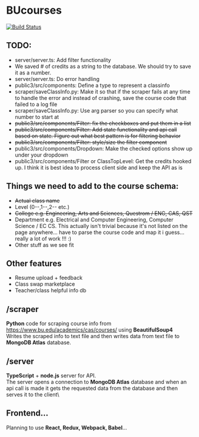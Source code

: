 # BUcourses

[![Build Status](https://travis-ci.org/quinnyyy/bucourses.svg?branch=master)](https://travis-ci.org/quinnyyy/bucourses)


## TODO:
* server/server.ts: Add filter functionality
* We saved # of credits as a string to the database. We should try to save it as a number.
* server/server.ts: Do error handling
* public3/src/components: Define a type to represent a classinfo
* scraper/saveClassInfo.py: Make it so that if the scraper fails at any time to handle the error and instead of crashing, save the course code that failed to a log file
* scraper/saveClassInfo.py: Use arg parser so you can specify what number to start at
* ~~public3/src/components/Filter: fix the checkboxes and put them in a list~~
* ~~public3/src/components/Filter: Add state functionality and api call based on state. Figure out what best pattern is for filtering behavior~~
* ~~public3/src/components/Filter: style/size the filter component~~
* public3/src/components/Dropdown: Make the checked options show up under your dropdown
* public3/src/components/Filter or ClassTopLevel: Get the credits hooked up. I think it is best idea to process client side and keep the API as is

## Things we need to add to the course schema:
* ~~Actual class name~~ 
* Level (0--,1--,2-- etc.)
* ~~College e.g. Engineering, Arts and Sciences, Questrom / ENG, CAS, QST~~
* Department e.g. Electrical and Computer Engineering, Computer Science / EC CS. This actually isn't trivial because it's not listed on the page anywhere... have to parse the course code and map it i guess... really a lot of work !!! :)
* Other stuff as we see fit

## Other features
* Resume upload + feedback
* Class swap marketplace
* Teacher/class helpful info db

## /scraper
**Python** code for scraping course info from https://www.bu.edu/academics/cas/courses/ using **BeautifulSoup4**  
Writes the scraped info to text file and then writes data from text file to **MongoDB Atlas** database.

## /server
**TypeScript** + **node.js** server for API.  
The server opens a connection to **MongoDB Atlas** database and when an api call is made it gets the requested data from the database and then serves it to the client\

## Frontend...
Planning to use **React, Redux, Webpack, Babel**...

